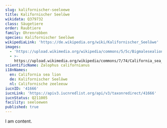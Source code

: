 ```yaml
---
slug: kalifornischer-seeloewe
title: Kalifornischer Seelöwe
wikidata: Q379732
class: Säugetiere
order: Raubtiere
family: Ohrenrobben
species: Kalifornischer Seelöwe
wikipediaLink: 'https://de.wikipedia.org/wiki/Kalifornischer_Seelöwe'
images:
  - 'https://upload.wikimedia.org/wikipedia/commons/5/5c/Bigmalesealion.jpg'
  - >-
    https://upload.wikimedia.org/wikipedia/commons/7/74/California_sea_lion_in_La_Jolla_(70568).jpg
scientificName: Zalophus californianus
i18nNames:
  en: California sea lion
  de: Kalifornischer Seelöwe
  nl: Californische zeeleeuw
iucnID: '41666'
iucnLink: 'https://apiv3.iucnredlist.org/api/v3/taxonredirect/41666'
iucnStatus: Q211005
facility: seeloewen
published: true
---
```


I am content.
